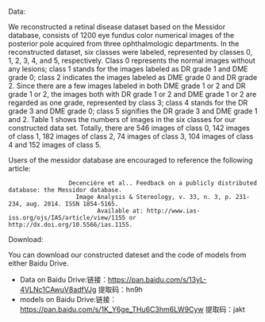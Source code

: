 Data:

We reconstructed a retinal disease dataset based on the Messidor database, consists of 1200 eye fundus color numerical images of the posterior pole acquired from three ophthalmologic departments. 
In the reconstructed dataset, six classes were labeled, represented by classes 0, 1, 2, 3, 4, and 5, respectively. Class 0 represents the normal images without any lesions; class 1 stands for the images labeled as DR grade 1 and DME grade 0; class 2 indicates the images labeled as DME grade 0 and DR grade 2. Since there are a few images labeled in both DME grade 1 or 2 and DR grade 1 or 2, the images both with DR grade 1 or 2 and DME grade 1 or 2 are regarded as one grade, represented by class 3; class 4 stands for the DR grade 3 and DME grade 0; class 5 signifies the DR grade 3 and DME grade 1 and 2. Table 1 shows the numbers of images in the six classes for our constructed data set. Totally, there are 546 images of class 0, 142 images of class 1, 182 images of class 2, 74 images of class 3, 104 images of class 4 and 152 images of class 5.

Users of the messidor database are encouraged to reference the following article:

                     Decencière et al.. Feedback on a publicly distributed database: the Messidor database.
                       Image Analysis & Stereology, v. 33, n. 3, p. 231-234, aug. 2014. ISSN 1854-5165.
                             Available at: http://www.ias-iss.org/ojs/IAS/article/view/1155 or http://dx.doi.org/10.5566/ias.1155.
                             
Download:

You can download our constructed dateset and the code of models from either Baidu Drive.
* Data on Baidu Drive:链接：https://pan.baidu.com/s/13yL-4VLNc1CAwuV8adfVJg 提取码：hn9h
* models on Baidu Drive:链接：https://pan.baidu.com/s/1K_Y6ge_THu6C3hm6LW9Cyw 提取码：jakt

